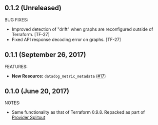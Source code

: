 ## 0.1.2 (Unreleased)

BUG FIXES:

* Improved detection of "drift" when graphs are reconfigured outside of Terraform. [TF-27]
* Fixed API response decoding error on graphs. [TF-27]

## 0.1.1 (September 26, 2017)

FEATURES: 

* **New Resource:** `datadog_metric_metadata` ([#17](https://github.com/terraform-providers/terraform-provider-datadog/issues/17))


## 0.1.0 (June 20, 2017)

NOTES:

* Same functionality as that of Terraform 0.9.8. Repacked as part of [Provider Splitout](https://www.hashicorp.com/blog/upcoming-provider-changes-in-terraform-0-10/)
